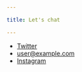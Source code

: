 ```yaml
---

title: Let's chat 

---
```


* [Twitter](https://twitter.com/MaijaEhlinger)
* [user@example.com](maija.ehlinger@gmail.com)
* [Instagram](https://www.instagram.com/maijaehlinger/)